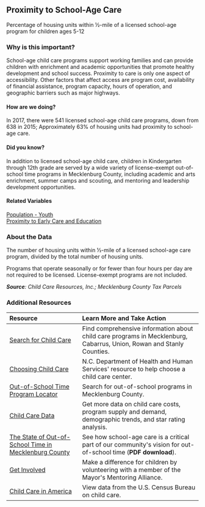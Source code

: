 ## Proximity to School-Age Care
Percentage of housing units within &#189;-mile of a licensed school-age program for children ages 5-12

### Why is this important?
School-age child care programs support working families and can provide children with enrichment and academic opportunities that promote healthy development and school success. Proximity to care is only one aspect of accessibility. Other factors that affect access are program cost, availability of financial assistance, program capacity, hours of operation, and geographic barriers such as major highways.

#### How are we doing?
In 2017, there were 541 licensed school-age child care programs, down from 638 in 2015; Approximately 63% of housing units had proximity to school-age care. 
 
#### Did you know?
In addition to licensed school-age child care, children in Kindergarten through 12th grade are served by a wide variety of license-exempt out-of-school time programs in Mecklenburg County, including academic and arts enrichment, summer camps and scouting, and mentoring and leadership development opportunities.

#### Related Variables
<a href="javascript:void(0)" onclick="model.metricId = 'm12'">Population - Youth</a>  
<a href="javascript:void(0)" onclick="model.metricId = 'm21'">Proximity to Early Care and Education</a>  

### About the Data
The number of housing units within &#189;-mile of a licensed school-age care program, divided by the total number of housing units. 

Programs that operate seasonally or for fewer than four hours per day are not required to be licensed. License-exempt programs are not included.

_**Source**: Child Care Resources, Inc.; Mecklenburg County Tax Parcels_

### Additional Resources
| Resource | Learn More and Take Action |
|:--- | :--- |
|[Search for Child Care](http://www.childcareresourcesinc.org/parents-families/search-for-child-care/)|Find comprehensive information about child care programs in Mecklenburg, Cabarrus, Union, Rowan and Stanly Counties.
|[Choosing Child Care](http://ncchildcare.nc.gov/parents/pr_sn2_ov.asp)| N.C. Department of Health and Human Services' resource to help choose a child care center.
|[Out-of-School Time Program Locator](http://www.cfcrights.org/issues-and-impact/out-of-school-time-locator-map/)|Search for out-of-school programs in Mecklenburg County.
|[Child Care Data](http://www.childcareresourcesinc.org/publications-and-multimedia/data-reports/)|Get more data on child care costs, program supply and demand, demographic trends, and star rating analysis.
|[The State of Out-of-School Time in Mecklenburg County](http://cfcrights.org/wp-content/uploads/2011/10/OST-Task-Force-Final-Report-2011.pdf)|See how school-age care is a critical part of our community's vision for out-of-school time (**PDF download**).
|[Get Involved](http://charlottenc.gov/Mayor/Youth/MMA/Pages/default.aspx)|Make a difference for children by volunteering with a member of the Mayor's Mentoring Alliance.
|[Child Care in America](http://www.census.gov/library/infographics/child_care.html)| View data from the U.S. Census Bureau on child care.
